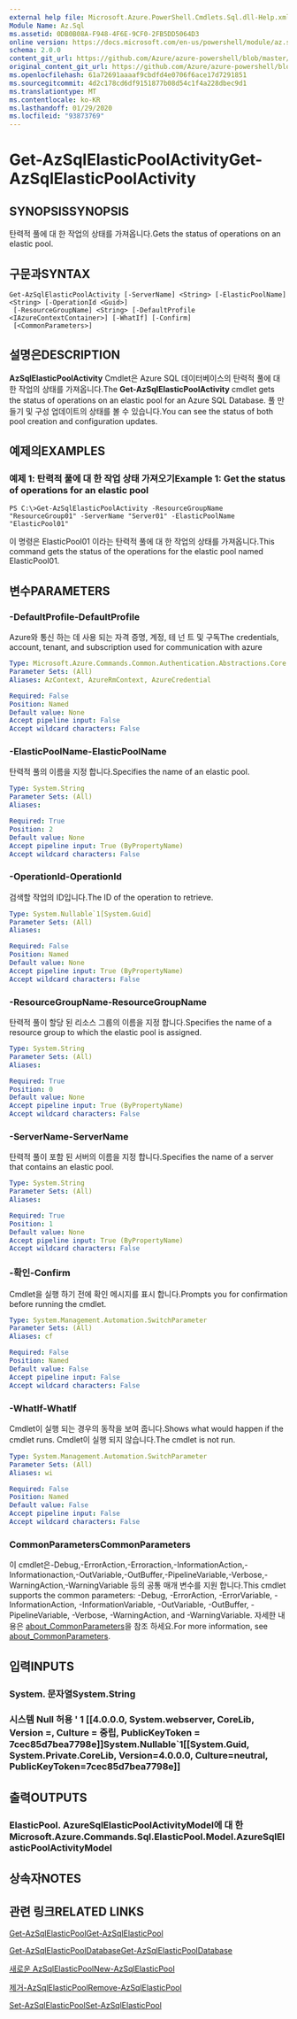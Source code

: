 ```yaml
---
external help file: Microsoft.Azure.PowerShell.Cmdlets.Sql.dll-Help.xml
Module Name: Az.Sql
ms.assetid: 0DB0B08A-F948-4F6E-9CF0-2FB5DD5064D3
online version: https://docs.microsoft.com/en-us/powershell/module/az.sql/get-azsqlelasticpoolactivity
schema: 2.0.0
content_git_url: https://github.com/Azure/azure-powershell/blob/master/src/Sql/Sql/help/Get-AzSqlElasticPoolActivity.md
original_content_git_url: https://github.com/Azure/azure-powershell/blob/master/src/Sql/Sql/help/Get-AzSqlElasticPoolActivity.md
ms.openlocfilehash: 61a72691aaaaf9cbdfd4e0706f6ace17d7291851
ms.sourcegitcommit: 4d2c178cd6df9151877b08d54c1f4a228dbec9d1
ms.translationtype: MT
ms.contentlocale: ko-KR
ms.lasthandoff: 01/29/2020
ms.locfileid: "93873769"
---
```

# <span data-ttu-id="79e05-101">Get-AzSqlElasticPoolActivity</span><span class="sxs-lookup"><span data-stu-id="79e05-101">Get-AzSqlElasticPoolActivity</span></span>

## <span data-ttu-id="79e05-102">SYNOPSIS</span><span class="sxs-lookup"><span data-stu-id="79e05-102">SYNOPSIS</span></span>
<span data-ttu-id="79e05-103">탄력적 풀에 대 한 작업의 상태를 가져옵니다.</span><span class="sxs-lookup"><span data-stu-id="79e05-103">Gets the status of operations on an elastic pool.</span></span>

## <span data-ttu-id="79e05-104">구문과</span><span class="sxs-lookup"><span data-stu-id="79e05-104">SYNTAX</span></span>

```
Get-AzSqlElasticPoolActivity [-ServerName] <String> [-ElasticPoolName] <String> [-OperationId <Guid>]
 [-ResourceGroupName] <String> [-DefaultProfile <IAzureContextContainer>] [-WhatIf] [-Confirm]
 [<CommonParameters>]
```

## <span data-ttu-id="79e05-105">설명은</span><span class="sxs-lookup"><span data-stu-id="79e05-105">DESCRIPTION</span></span>
<span data-ttu-id="79e05-106">**AzSqlElasticPoolActivity** Cmdlet은 Azure SQL 데이터베이스의 탄력적 풀에 대 한 작업의 상태를 가져옵니다.</span><span class="sxs-lookup"><span data-stu-id="79e05-106">The **Get-AzSqlElasticPoolActivity** cmdlet gets the status of operations on an elastic pool for an Azure SQL Database.</span></span>
<span data-ttu-id="79e05-107">풀 만들기 및 구성 업데이트의 상태를 볼 수 있습니다.</span><span class="sxs-lookup"><span data-stu-id="79e05-107">You can see the status of both pool creation and configuration updates.</span></span>

## <span data-ttu-id="79e05-108">예제의</span><span class="sxs-lookup"><span data-stu-id="79e05-108">EXAMPLES</span></span>

### <span data-ttu-id="79e05-109">예제 1: 탄력적 풀에 대 한 작업 상태 가져오기</span><span class="sxs-lookup"><span data-stu-id="79e05-109">Example 1: Get the status of operations for an elastic pool</span></span>
```
PS C:\>Get-AzSqlElasticPoolActivity -ResourceGroupName "ResourceGroup01" -ServerName "Server01" -ElasticPoolName "ElasticPool01"
```

<span data-ttu-id="79e05-110">이 명령은 ElasticPool01 이라는 탄력적 풀에 대 한 작업의 상태를 가져옵니다.</span><span class="sxs-lookup"><span data-stu-id="79e05-110">This command gets the status of the operations for the elastic pool named ElasticPool01.</span></span>

## <span data-ttu-id="79e05-111">변수</span><span class="sxs-lookup"><span data-stu-id="79e05-111">PARAMETERS</span></span>

### <span data-ttu-id="79e05-112">-DefaultProfile</span><span class="sxs-lookup"><span data-stu-id="79e05-112">-DefaultProfile</span></span>
<span data-ttu-id="79e05-113">Azure와 통신 하는 데 사용 되는 자격 증명, 계정, 테 넌 트 및 구독</span><span class="sxs-lookup"><span data-stu-id="79e05-113">The credentials, account, tenant, and subscription used for communication with azure</span></span>

```yaml
Type: Microsoft.Azure.Commands.Common.Authentication.Abstractions.Core.IAzureContextContainer
Parameter Sets: (All)
Aliases: AzContext, AzureRmContext, AzureCredential

Required: False
Position: Named
Default value: None
Accept pipeline input: False
Accept wildcard characters: False
```

### <span data-ttu-id="79e05-114">-ElasticPoolName</span><span class="sxs-lookup"><span data-stu-id="79e05-114">-ElasticPoolName</span></span>
<span data-ttu-id="79e05-115">탄력적 풀의 이름을 지정 합니다.</span><span class="sxs-lookup"><span data-stu-id="79e05-115">Specifies the name of an elastic pool.</span></span>

```yaml
Type: System.String
Parameter Sets: (All)
Aliases:

Required: True
Position: 2
Default value: None
Accept pipeline input: True (ByPropertyName)
Accept wildcard characters: False
```

### <span data-ttu-id="79e05-116">-OperationId</span><span class="sxs-lookup"><span data-stu-id="79e05-116">-OperationId</span></span>
<span data-ttu-id="79e05-117">검색할 작업의 ID입니다.</span><span class="sxs-lookup"><span data-stu-id="79e05-117">The ID of the operation to retrieve.</span></span>

```yaml
Type: System.Nullable`1[System.Guid]
Parameter Sets: (All)
Aliases:

Required: False
Position: Named
Default value: None
Accept pipeline input: True (ByPropertyName)
Accept wildcard characters: False
```

### <span data-ttu-id="79e05-118">-ResourceGroupName</span><span class="sxs-lookup"><span data-stu-id="79e05-118">-ResourceGroupName</span></span>
<span data-ttu-id="79e05-119">탄력적 풀이 할당 된 리소스 그룹의 이름을 지정 합니다.</span><span class="sxs-lookup"><span data-stu-id="79e05-119">Specifies the name of a resource group to which the elastic pool is assigned.</span></span>

```yaml
Type: System.String
Parameter Sets: (All)
Aliases:

Required: True
Position: 0
Default value: None
Accept pipeline input: True (ByPropertyName)
Accept wildcard characters: False
```

### <span data-ttu-id="79e05-120">-ServerName</span><span class="sxs-lookup"><span data-stu-id="79e05-120">-ServerName</span></span>
<span data-ttu-id="79e05-121">탄력적 풀이 포함 된 서버의 이름을 지정 합니다.</span><span class="sxs-lookup"><span data-stu-id="79e05-121">Specifies the name of a server that contains an elastic pool.</span></span>

```yaml
Type: System.String
Parameter Sets: (All)
Aliases:

Required: True
Position: 1
Default value: None
Accept pipeline input: True (ByPropertyName)
Accept wildcard characters: False
```

### <span data-ttu-id="79e05-122">-확인</span><span class="sxs-lookup"><span data-stu-id="79e05-122">-Confirm</span></span>
<span data-ttu-id="79e05-123">Cmdlet을 실행 하기 전에 확인 메시지를 표시 합니다.</span><span class="sxs-lookup"><span data-stu-id="79e05-123">Prompts you for confirmation before running the cmdlet.</span></span>

```yaml
Type: System.Management.Automation.SwitchParameter
Parameter Sets: (All)
Aliases: cf

Required: False
Position: Named
Default value: False
Accept pipeline input: False
Accept wildcard characters: False
```

### <span data-ttu-id="79e05-124">-WhatIf</span><span class="sxs-lookup"><span data-stu-id="79e05-124">-WhatIf</span></span>
<span data-ttu-id="79e05-125">Cmdlet이 실행 되는 경우의 동작을 보여 줍니다.</span><span class="sxs-lookup"><span data-stu-id="79e05-125">Shows what would happen if the cmdlet runs.</span></span>
<span data-ttu-id="79e05-126">Cmdlet이 실행 되지 않습니다.</span><span class="sxs-lookup"><span data-stu-id="79e05-126">The cmdlet is not run.</span></span>

```yaml
Type: System.Management.Automation.SwitchParameter
Parameter Sets: (All)
Aliases: wi

Required: False
Position: Named
Default value: False
Accept pipeline input: False
Accept wildcard characters: False
```

### <span data-ttu-id="79e05-127">CommonParameters</span><span class="sxs-lookup"><span data-stu-id="79e05-127">CommonParameters</span></span>
<span data-ttu-id="79e05-128">이 cmdlet은-Debug,-ErrorAction,-Erroraction,-InformationAction,-Informationaction,-OutVariable,-OutBuffer,-PipelineVariable,-Verbose,-WarningAction,-WarningVariable 등의 공통 매개 변수를 지원 합니다.</span><span class="sxs-lookup"><span data-stu-id="79e05-128">This cmdlet supports the common parameters: -Debug, -ErrorAction, -ErrorVariable, -InformationAction, -InformationVariable, -OutVariable, -OutBuffer, -PipelineVariable, -Verbose, -WarningAction, and -WarningVariable.</span></span> <span data-ttu-id="79e05-129">자세한 내용은 [about_CommonParameters](https://go.microsoft.com/fwlink/?LinkID=113216)을 참조 하세요.</span><span class="sxs-lookup"><span data-stu-id="79e05-129">For more information, see [about_CommonParameters](https://go.microsoft.com/fwlink/?LinkID=113216).</span></span>

## <span data-ttu-id="79e05-130">입력</span><span class="sxs-lookup"><span data-stu-id="79e05-130">INPUTS</span></span>

### <span data-ttu-id="79e05-131">System. 문자열</span><span class="sxs-lookup"><span data-stu-id="79e05-131">System.String</span></span>

### <span data-ttu-id="79e05-132">시스템 Null 허용 ' 1 [[4.0.0.0, System.webserver, CoreLib, Version =, Culture = 중립, PublicKeyToken = 7cec85d7bea7798e]]</span><span class="sxs-lookup"><span data-stu-id="79e05-132">System.Nullable\`1[[System.Guid, System.Private.CoreLib, Version=4.0.0.0, Culture=neutral, PublicKeyToken=7cec85d7bea7798e]]</span></span>

## <span data-ttu-id="79e05-133">출력</span><span class="sxs-lookup"><span data-stu-id="79e05-133">OUTPUTS</span></span>

### <span data-ttu-id="79e05-134">ElasticPool. AzureSqlElasticPoolActivityModel에 대 한</span><span class="sxs-lookup"><span data-stu-id="79e05-134">Microsoft.Azure.Commands.Sql.ElasticPool.Model.AzureSqlElasticPoolActivityModel</span></span>

## <span data-ttu-id="79e05-135">상속자</span><span class="sxs-lookup"><span data-stu-id="79e05-135">NOTES</span></span>

## <span data-ttu-id="79e05-136">관련 링크</span><span class="sxs-lookup"><span data-stu-id="79e05-136">RELATED LINKS</span></span>

[<span data-ttu-id="79e05-137">Get-AzSqlElasticPool</span><span class="sxs-lookup"><span data-stu-id="79e05-137">Get-AzSqlElasticPool</span></span>](./Get-AzSqlElasticPool.md)

[<span data-ttu-id="79e05-138">Get-AzSqlElasticPoolDatabase</span><span class="sxs-lookup"><span data-stu-id="79e05-138">Get-AzSqlElasticPoolDatabase</span></span>](./Get-AzSqlElasticPoolDatabase.md)

[<span data-ttu-id="79e05-139">새로운 AzSqlElasticPool</span><span class="sxs-lookup"><span data-stu-id="79e05-139">New-AzSqlElasticPool</span></span>](./New-AzSqlElasticPool.md)

[<span data-ttu-id="79e05-140">제거-AzSqlElasticPool</span><span class="sxs-lookup"><span data-stu-id="79e05-140">Remove-AzSqlElasticPool</span></span>](./Remove-AzSqlElasticPool.md)

[<span data-ttu-id="79e05-141">Set-AzSqlElasticPool</span><span class="sxs-lookup"><span data-stu-id="79e05-141">Set-AzSqlElasticPool</span></span>](./Set-AzSqlElasticPool.md)


